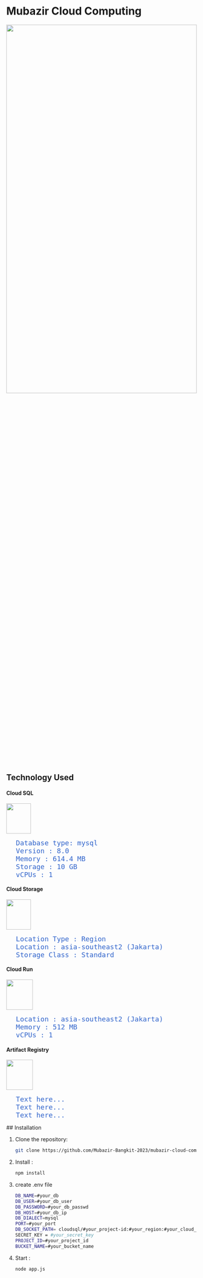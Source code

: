 # Mubazir Cloud Computing

<img src="https://github.com/Mubazir-Bangkit-2023/mubazir-cloud-computing/assets/96626242/ed84e5bf-4c56-45cc-ba91-e99c6d8e4aab" width="100%" height="50%">

## Technology Used

#### Cloud SQL
<img src="https://github.com/Mubazir-Bangkit-2023/mubazir-cloud-computing/assets/96626242/d4e252f2-151e-4973-b9b1-8d7b164dce33" width="65px" height="80px">
<br><pre>
   <span style="font-size: 18px; color: #3366cc;">Database type: mysql</span>
   <span style="font-size: 18px; color: #3366cc;">Version : 8.0 </span>
   <span style="font-size: 18px; color: #3366cc;">Memory : 614.4 MB </span>
   <span style="font-size: 18px; color: #3366cc;">Storage : 10 GB </span>
   <span style="font-size: 18px; color: #3366cc;">vCPUs : 1 </span>
</pre>

#### Cloud Storage
<img src="https://github.com/Mubazir-Bangkit-2023/mubazir-cloud-computing/assets/96626242/ac9ff32e-dd59-4368-a02b-d239df606ddc" width="65px" height="80px">
<br>
<pre>
   <span style="font-size: 18px; color: #3366cc;">Location Type : Region </span>
   <span style="font-size: 18px; color: #3366cc;">Location : asia-southeast2 (Jakarta)</span>
   <span style="font-size: 18px; color: #3366cc;">Storage Class : Standard</span>
</pre>

#### Cloud Run
<img src="https://github.com/Mubazir-Bangkit-2023/mubazir-cloud-computing/assets/96626242/fda0b2ea-8b04-4bf2-b6c0-3906b7cb6c43" width="70px" height="80px">
<br>
<pre>
   <span style="font-size: 18px; color: #3366cc;">Location : asia-southeast2 (Jakarta) </span>
   <span style="font-size: 18px; color: #3366cc;">Memory : 512 MB </span>
   <span style="font-size: 18px; color: #3366cc;">vCPUs : 1 </span>
</pre>

#### Artifact Registry
<img src="https://github.com/Mubazir-Bangkit-2023/mubazir-cloud-computing/assets/96626242/453f125a-684a-4a49-8f37-d1d6acdecfee" width="70px" height="80px">
<br>
<pre>
   <span style="font-size: 18px; color: #3366cc;">Text here...</span>
   <span style="font-size: 18px; color: #3366cc;">Text here...</span>
   <span style="font-size: 18px; color: #3366cc;">Text here...</span>
</pre>
## Installation

1. Clone the repository:

   ```bash
   git clone https://github.com/Mubazir-Bangkit-2023/mubazir-cloud-computing.git

2. Install :

   ```bash
   npm install

3. create .env file

   ```bash
   DB_NAME=#your_db
   DB_USER=#your_db_user
   DB_PASSWORD=#your_db_passwd
   DB_HOST=#your_db_ip
   DB_DIALECT=mysql
   PORT=#your_port
   DB_SOCKET_PATH= cloudsql/#your_project-id:#your_region:#your_cloud_sql_name
   SECRET_KEY = #your_secret_key
   PROJECT_ID=#your_project_id
   BUCKET_NAME=#your_bucket_name

5. Start :
   ```bash
   node app.js
